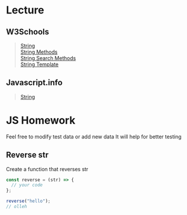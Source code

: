 # Lecture

## W3Schools

> [String](https://www.w3schools.com/js/js_strings.asp)  
> [String Methods](https://www.w3schools.com/js/js_string_methods.asp)  
> [String Search Methods](https://www.w3schools.com/js/js_string_search.asp)  
> [String Template](https://www.w3schools.com/js/js_string_templates.asp)

## Javascript.info

> [String](https://uk.javascript.info/string)

# JS Homework

Feel free to modify test data or add new data
It will help for better testing

## Reverse str

Create a function that reverses str

```javascript
const reverse = (str) => {
  // your code
};

reverse("hello");
// olleh
```

